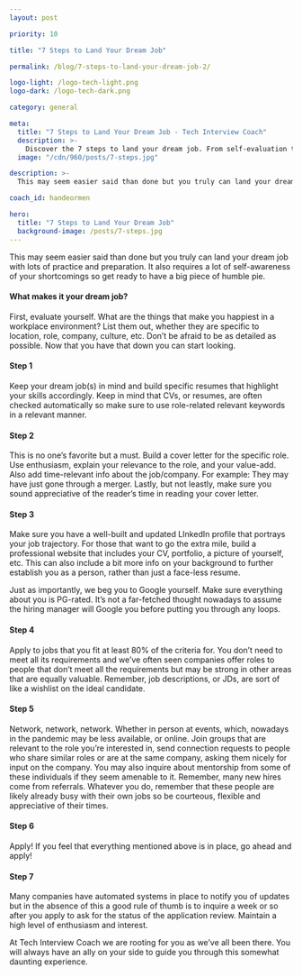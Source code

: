 ```yaml
---
layout: post

priority: 10

title: "7 Steps to Land Your Dream Job"

permalink: /blog/7-steps-to-land-your-dream-job-2/

logo-light: /logo-tech-light.png
logo-dark: /logo-tech-dark.png

category: general

meta:
  title: "7 Steps to Land Your Dream Job - Tech Interview Coach"
  description: >-
    Discover the 7 steps to land your dream job. From self-evaluation to application, we guide you through the process to help you achieve your career goals.
  image: "/cdn/960/posts/7-steps.jpg"

description: >-
  This may seem easier said than done but you truly can land your dream job with lots of practice and preparation.

coach_id: handeormen

hero:
  title: "7 Steps to Land Your Dream Job"
  background-image: /posts/7-steps.jpg
---
```


This may seem easier said than done but you truly can land your dream job with lots of practice and preparation. It also requires a lot of self-awareness of your shortcomings so get ready to have a big piece of humble pie.

#### What makes it your dream job?

First, evaluate yourself. What are the things that make you happiest in a workplace environment? List them out, whether they are specific to location, role, company, culture, etc. Don’t be afraid to be as detailed as possible. Now that you have that down you can start looking.

#### Step 1

Keep your dream job(s) in mind and build specific resumes that highlight your skills accordingly. Keep in mind that CVs, or resumes, are often checked automatically so make sure to use role-related relevant keywords in a relevant manner.

#### Step 2

This is no one’s favorite but a must. Build a cover letter for the specific role. Use enthusiasm, explain your relevance to the role, and your value-add. Also add time-relevant info about the job/company. For example: They may have just gone through a merger. Lastly, but not leastly, make sure you sound appreciative of the reader’s time in reading your cover letter.

#### Step 3

Make sure you have a well-built and updated LInkedIn profile that portrays your job trajectory. For those that want to go the extra mile, build a professional website that includes your CV, portfolio, a picture of yourself, etc. This can also include a bit more info on your background to further establish you as a person, rather than just a face-less resume.

Just as importantly, we beg you to Google yourself. Make sure everything about you is PG-rated. It’s not a far-fetched thought nowadays to assume the hiring manager will Google you before putting you through any loops.

#### Step 4

Apply to jobs that you fit at least 80% of the criteria for. You don’t need to meet all its requirements and we’ve often seen companies offer roles to people that don’t meet all the requirements but may be strong in other areas that are equally valuable. Remember, job descriptions, or JDs, are sort of like a wishlist on the ideal candidate.

#### Step 5

Network, network, network. Whether in person at events, which, nowadays in the pandemic may be less available, or online. Join groups that are relevant to the role you’re interested in, send connection requests to people who share similar roles or are at the same company, asking them nicely for input on the company. You may also inquire about mentorship from some of these individuals if they seem amenable to it. Remember, many new hires come from referrals. Whatever you do, remember that these people are likely already busy with their own jobs so be courteous, flexible and appreciative of their times.

#### Step 6

Apply! If you feel that everything mentioned above is in place, go ahead and apply!

#### Step 7

Many companies have automated systems in place to notify you of updates but in the absence of this a good rule of thumb is to inquire a week or so after you apply to ask for the status of the application review. Maintain a high level of enthusiasm and interest.

At Tech Interview Coach we are rooting for you as we’ve all been there. You will always have an ally on your side to guide you through this somewhat daunting experience.
